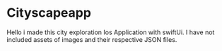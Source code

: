 # Cityscapeapp
Hello i made this city exploration Ios Application with swiftUi.
I have not included assets of images and their respective JSON files.
